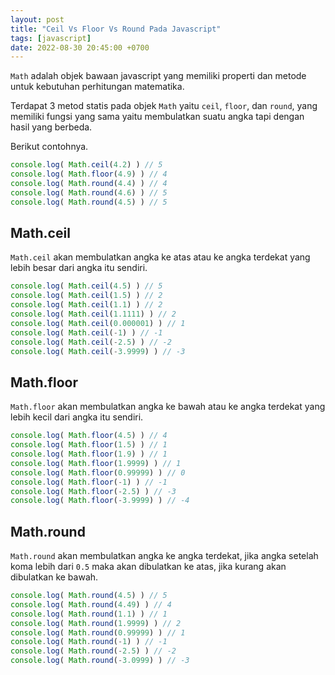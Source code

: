 ```yaml
---
layout: post
title: "Ceil Vs Floor Vs Round Pada Javascript"
tags: [javascript]
date: 2022-08-30 20:45:00 +0700
---
```


`Math` adalah objek bawaan javascript yang memiliki properti dan metode untuk kebutuhan perhitungan matematika.

Terdapat 3 metod statis pada objek `Math` yaitu `ceil`, `floor`, dan `round`, yang memiliki fungsi yang sama yaitu membulatkan suatu angka tapi dengan hasil yang berbeda.

Berikut contohnya.

```js
console.log( Math.ceil(4.2) ) // 5
console.log( Math.floor(4.9) ) // 4
console.log( Math.round(4.4) ) // 4
console.log( Math.round(4.6) ) // 5
console.log( Math.round(4.5) ) // 5
```

## Math.ceil

`Math.ceil` akan membulatkan angka ke atas atau ke angka terdekat yang lebih besar dari angka itu sendiri.

```js
console.log( Math.ceil(4.5) ) // 5
console.log( Math.ceil(1.5) ) // 2
console.log( Math.ceil(1.1) ) // 2
console.log( Math.ceil(1.1111) ) // 2
console.log( Math.ceil(0.000001) ) // 1
console.log( Math.ceil(-1) ) // -1
console.log( Math.ceil(-2.5) ) // -2
console.log( Math.ceil(-3.9999) ) // -3
```

## Math.floor

`Math.floor` akan membulatkan angka ke bawah atau ke angka terdekat yang lebih kecil dari angka itu sendiri.

```js
console.log( Math.floor(4.5) ) // 4
console.log( Math.floor(1.5) ) // 1
console.log( Math.floor(1.9) ) // 1
console.log( Math.floor(1.9999) ) // 1
console.log( Math.floor(0.99999) ) // 0
console.log( Math.floor(-1) ) // -1
console.log( Math.floor(-2.5) ) // -3
console.log( Math.floor(-3.9999) ) // -4
```

## Math.round

`Math.round` akan membulatkan angka ke angka terdekat, jika angka setelah koma lebih dari `0.5` maka akan dibulatkan ke atas, jika kurang akan dibulatkan ke bawah.

```js
console.log( Math.round(4.5) ) // 5
console.log( Math.round(4.49) ) // 4
console.log( Math.round(1.1) ) // 1
console.log( Math.round(1.9999) ) // 2
console.log( Math.round(0.99999) ) // 1
console.log( Math.round(-1) ) // -1
console.log( Math.round(-2.5) ) // -2
console.log( Math.round(-3.0999) ) // -3
```